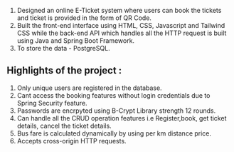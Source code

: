 1. Designed an online E-Ticket system where users can book the tickets and ticket is provided in the form of QR Code.
2. Built the front-end interface using HTML, CSS, Javascript and Tailwind CSS while the back-end API which handles all the HTTP request is built using Java and Spring Boot Framework.
3. To store the data - PostgreSQL.


Highlights of the project :
--------------------------------
1. Only unique users are registered in the database.
2. Cant access the booking features without login credentials due to Spring Security feature.
3. Passwords are encrpyted using B-Crypt Library strength 12 rounds.
4. Can handle all the CRUD operation features i.e Register,book, get ticket details, cancel the ticket details.
5. Bus fare is calculated dynamically by using per km distance price.
6. Accepts cross-origin HTTP requests.
